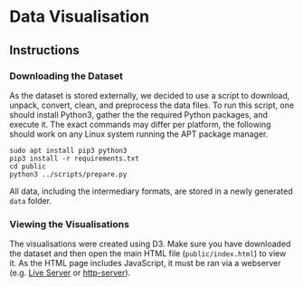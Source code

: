 # Data Visualisation

## Instructions

### Downloading the Dataset

As the dataset is stored externally, we decided to use a script to download, unpack, convert, clean, and preprocess the data files. To run this script, one should install Python3, gather the the required Python packages, and execute it. The exact commands may differ per platform, the following should work on any Linux system running the APT package manager.

```
sudo apt install pip3 python3
pip3 install -r requirements.txt
cd public
python3 ../scripts/prepare.py
```

All data, including the intermediary formats, are stored in a newly generated `data` folder.

### Viewing the Visualisations

The visualisations were created using D3. Make sure you have downloaded the dataset and then open the main HTML file (`public/index.html`) to view it. As the HTML page includes JavaScript, it must be ran via a webserver (e.g. [Live Server](https://marketplace.visualstudio.com/items?itemName=ritwickdey.LiveServer) or [http-server](https://www.npmjs.com/package/http-server)).
